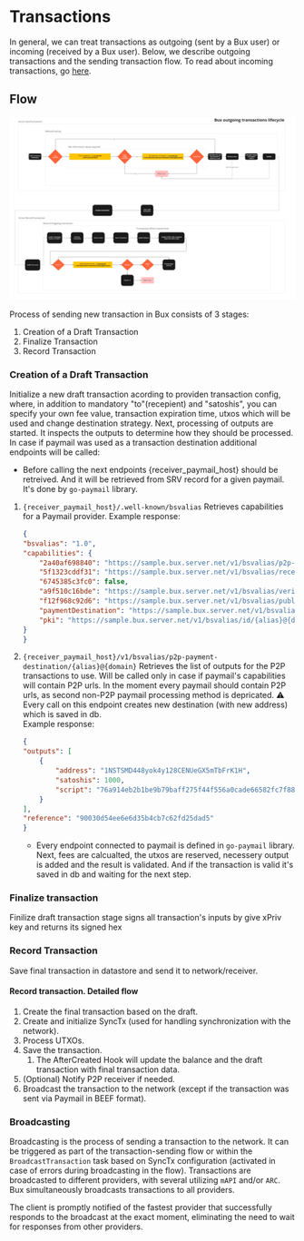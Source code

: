 # Transactions

In general, we can treat transactions as outgoing (sent by a Bux user) or incoming (received by a Bux user). Below, we describe outgoing transactions and the sending transaction flow. To read about incoming transactions, go [here](incoming_transaction.md).

## Flow
![flow](outgoing_tx_flow.png)

Process of sending new transaction in Bux consists of 3 stages:
1. Creation of a Draft Transaction
2. Finalize Transaction
3. Record Transaction

### Creation of a Draft Transaction

Initialize a new draft transaction acording to providen transaction config, where, in addition to mandatory "to"(recepient) and "satoshis", you can specify your own fee value, transaction expiration time, utxos which will be used and change destination strategy.
Next, processing of outputs are started. It inspects the outputs to determine how they should be processed. In case if paymail was used as a transaction destination additional endpoints will be called:
* Before calling the next endpoints {receiver_paymail_host} should be retreived. And it will be retrieved from SRV record for a given paymail. It's done by `go-paymail` library.
1. `{receiver_paymail_host}/.well-known/bsvalias`
   Retrieves capabilities for a Paymail provider.
   Example response:
    ```json
   {
    "bsvalias": "1.0",
    "capabilities": {
        "2a40af698840": "https://sample.bux.server.net/v1/bsvalias/p2p-payment-destination/{alias}@{domain.tld}",
        "5f1323cddf31": "https://sample.bux.server.net/v1/bsvalias/receive-transaction/{alias}@{domain.tld}",
        "6745385c3fc0": false,
        "a9f510c16bde": "https://sample.bux.server.net/v1/bsvalias/verify-pubkey/{alias}@{domain.tld}/{pubkey}",
        "f12f968c92d6": "https://sample.bux.server.net/v1/bsvalias/public-profile/{alias}@{domain.tld}",
        "paymentDestination": "https://sample.bux.server.net/v1/bsvalias/address/{alias}@{domain.tld}",
        "pki": "https://sample.bux.server.net/v1/bsvalias/id/{alias}@{domain.tld}"
    }
    }
   ```
2. `{receiver_paymail_host}/v1/bsvalias/p2p-payment-destination/{alias}@{domain}`
   Retrieves the list of outputs for the P2P transactions to use. Will be called only in case if paymail's capabilities will contain P2P urls. In the moment every paymail should contain P2P urls, as second non-P2P paymail processing method is depricated.
   ⚠️ Every call on this endpoint creates new destination (with new address) which is saved in db.\
   Example response:
    ```json
   {
    "outputs": [
        {
            "address": "1NSTSMD448yok4y128CENUeGX5mTbFrK1H",
            "satoshis": 1000,
            "script": "76a914eb2b1be9b79baff275f44f556a0cade66582fc7f88ac"
        }
    ],
    "reference": "90030d54ee6e6d35b4cb7c62fd25dad5"
    }
   ```
   * Every endpoint connected to paymail is defined in `go-paymail` library.
Next, fees are calcualted, the utxos are reserved, necessery output is added and the result is validated.
And if the transaction is valid it's saved in db and waiting for the next step. 

### Finalize transaction

Finilize draft transaction stage signs all transaction's inputs by give xPriv key and returns its signed hex

### Record Transaction

Save final transaction in datastore and send it to network/receiver.

#### Record transaction. Detailed flow

1. Create the final transaction based on the draft.
2. Create and initialize SyncTx (used for handling synchronization with the network).
3. Process UTXOs.
4. Save the transaction.
   1. The AfterCreated Hook will update the balance and the draft transaction with final transaction data.
5. (Optional) Notify P2P receiver if needed.
6. Broadcast the transaction to the network (except if the transaction was sent via Paymail in BEEF format).


### Broadcasting
Broadcasting is the process of sending a transaction to the network. It can be triggered as part of the transaction-sending flow or within the `BroadcastTransaction` task based on SyncTx configuration (activated in case of errors during broadcasting in the flow).
Transactions are broadcasted to different providers, with several utilizing `mAPI` and/or `ARC`. Bux simultaneously broadcasts transactions to all providers.

The client is promptly notified of the fastest provider that successfully responds to the broadcast at the exact moment, eliminating the need to wait for responses from other providers.

